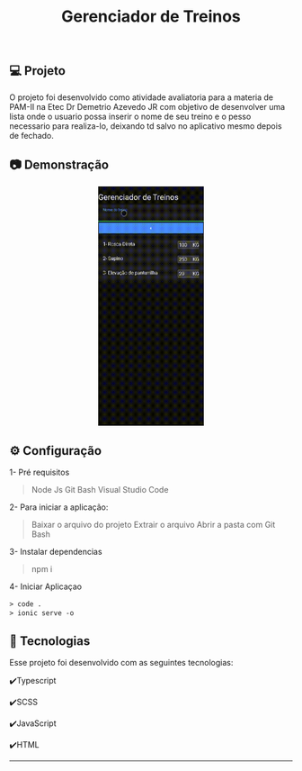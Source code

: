 <h1 align="center">
   Gerenciador de Treinos
</h1>

<br>

## 💻 Projeto

O projeto foi desenvolvido como atividade avaliatoria para a materia de PAM-II na Etec Dr Demetrio Azevedo JR com objetivo de desenvolver uma lista onde o usuario possa inserir o nome de seu treino e o pesso necessario para realiza-lo, deixando td salvo no aplicativo mesmo depois de fechado.

## :camera: Demonstração

<div align="center" >
  <img src="./treino.gif" alt="demo-web" height="425">
</div>

## ⚙ Configuração

1- Pré requisitos
> Node Js 
> Git Bash
> Visual Studio Code

2- Para iniciar a aplicação:
> Baixar o arquivo do projeto
> Extrair o arquivo
> Abrir a pasta com Git Bash

3- Instalar dependencias 
> npm i

4- Iniciar Aplicaçao 
```
> code .
> ionic serve -o
```


## :rocket: Tecnologias

Esse projeto foi desenvolvido com as seguintes tecnologias:

✔️Typescript

✔️SCSS

✔️JavaScript

✔️HTML

---
